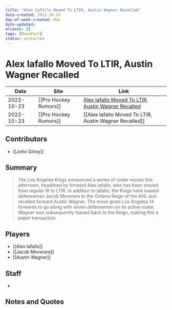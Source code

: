 ```yaml
---
title: "Alex Iafallo Moved To LTIR, Austin Wagner Recalled"
date-created: 2022-10-24
day-of-week-created: Mon
date-updated: 
aliases: []
tags: [NewsPost]
status: unstarted
---
```


# Alex Iafallo Moved To LTIR, Austin Wagner Recalled

| Date       | Site                  | Link                                                                                                                                                 |
| ---------- | --------------------- | ---------------------------------------------------------------------------------------------------------------------------------------------------- |
| 2022-10-23 | [[Pro Hockey Rumors]] | [Alex Iafallo Moved To LTIR, Austin Wagner Recalled](https://www.prohockeyrumors.com/2022/10/alex-iafallo-moved-to-ltir-austin-wagner-recalled.html) |
| 2022-10-23 | [[Pro Hockey Rumors]] | [[Alex Iafallo Moved To LTIR, Austin Wagner Recalled]]                                                                                               |

## Contributors
- [[John Gilroy]]


## Summary
> The Los Angeles Kings announced a series of roster moves this afternoon, headlined by forward Alex Iafallo, who has been moved from regular IR to LTIR. In addition to Iafallo, the Kings have loaned defenseman Jacob Moverare to the Ontario Reign of the AHL and recalled forward Austin Wagner. The move gives Los Angeles 14 forwards to go along with seven defensemen on its active roster.
> Wagner was subsequently loaned back to the Reign, making this a paper transaction.


## Players
- [[Alex Iafallo]]
- [[Jacob Moverare]]
- [[Austin Wagner]]


## Staff
- 


## Notes and Quotes


